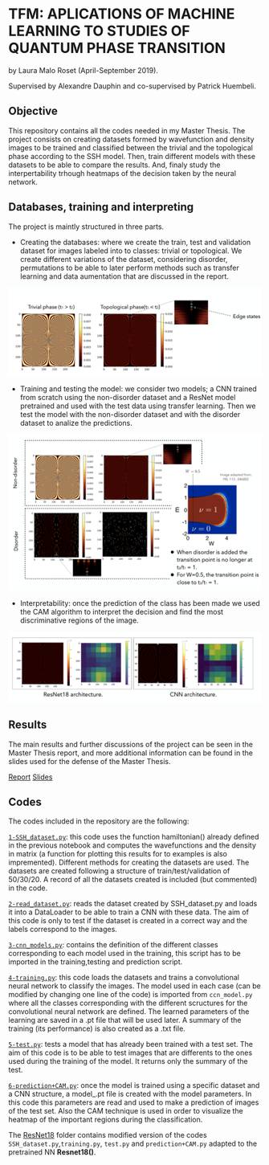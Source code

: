 # TFM: APLICATIONS OF MACHINE LEARNING TO STUDIES OF QUANTUM PHASE TRANSITION

by Laura Malo Roset (April-September 2019).

Supervised by Alexandre Dauphin and co-supervised by Patrick Huembeli. 


## Objective
This repository contains all the codes needed in my Master Thesis. The project consists on creating datasets formed by wavefunction and density images 
to be trained and classified between the trivial and the topological phase according to the SSH model. Then, train different models with these datasets to be able to compare the results. And, finaly study the interpertability trhough heatmaps of the decision taken by the neural network. 

## Databases, training and interpreting

The project is maintly structured in three parts. 

  - Creating the databases: where we create the train, test and validation dataset for images labeled into to classes: trivial or topological. We create different variations of the dataset, considering disorder, permutations to be able to later perform methods such as transfer learning and data aumentation that are discussed in the report.  
  
 ![Non-disorder dataset example](https://github.com/laumalo/TFM/blob/master/images/database.png)
  
  - Training and testing the model: we consider two models; a CNN trained from scratch using the non-disorder dataset and a ResNet model pretrained and used with the test data using transfer learning. Then we test the model with the non-disorder dataset and with the disorder dataset to analize the predictions.
  
 ![Non-disorder and disorder example](https://github.com/laumalo/TFM/blob/master/images/database_disorder.png)
  
 - Interpretability: once the prediction of the class has been made we used the CAM algorithm to interpret the decision and find the most discriminative regions of the image. 
 
![Example of heatmap](https://github.com/laumalo/TFM/blob/master/images/prediction.png)


## Results

The main results and further discussions of the project can be seen in the Master Thesis report, and more additional information can be found in the slides used for the defense of the Master Thesis. 

[Report](https://github.com/laumalo/TFM/blob/master/TFM_LauraMalo.pdf) [Slides](https://github.com/laumalo/TFM/blob/master/TFM_LauraMalo.pdf)


## Codes

The codes included in the repository are the following: 

[`1-SSH_dataset.py`](https://github.com/laumalo/TFM/blob/master/My-CNN/1-SSH_dataset.py): this code uses the function hamiltonian() already defined in the previous notebook and computes the wavefunctions and the density in matrix (a function for
plotting this results for to examples is also impremented). Different methods for creating the datasets are used. The datasets are created following a structure of 
train/test/validation of 50/30/20. A record of all the datasets created is included (but commented) in the code. 

[`2-read_dataset.py`](https://github.com/laumalo/TFM/blob/master/My-CNN/2-read_dataset.py): reads the dataset created by SSH_dataset.py and loads it into a DataLoader to be able to train a CNN with these data. 
The aim of this code is only to test if the dataset is created in a correct way and the labels correspond to the images. 

[`3-cnn_models.py`](https://github.com/laumalo/TFM/blob/master/My-CNN/3-cnn_models.py): contains the definition of the different classes corresponding to each model used in the training, this script has to be imported in the training,testing and prediction script. 

[`4-training.py`](https://github.com/laumalo/TFM/blob/master/My-CNN/4-training.py): this code loads the datasets and trains a convolutional neural network to classify the images. The model used in each case (can be modified by
changing one line of the code) is imported from `ccn_model.py` where all the classes corresponding with the different scructures for the convolutional neural network 
are defined. The learned parameters of the learning are saved in a .pt file that will be used later. A summary of the training (its performance) is also created
as a .txt file.

[`5-test.py`](https://github.com/laumalo/TFM/blob/master/My-CNN/5-test.py): tests a model that has already been trained with a test set. The aim of this code is to be able to test images that are differents to the ones used 
during the training of the model. It returns only the summary of the test.

[`6-prediction+CAM.py`](https://github.com/laumalo/TFM/blob/master/My-CNN/6-prediction%2BCAM.py): once the model is trained using a specific dataset and a CNN structure, a model_.pt file is created with the model parameters. In this code
this parameters are read and used to make a prediction of images of the test set. Also the CAM technique is used in order to visualize the heatmap of the important
regions during the classification. 

The [ResNet18](https://github.com/laumalo/TFM/tree/master/ResNet18) folder contains modified version of the codes `SSH_dataset.py`,`training.py`, `test.py` and `prediction+CAM.py` adapted to the pretrained NN **Resnet18()**. 
